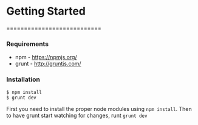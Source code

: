 # Getting Started
===========================

### Requirements
* npm - <https://npmjs.org/>
* grunt - <http://gruntjs.com/>
	
### Installation

	$ npm install
	$ grunt dev
	
First you need to install the proper node modules using `npm install`. Then to have grunt start watching for changes, runt `grunt dev`